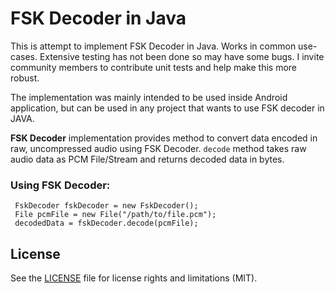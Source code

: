 
# FSK Decoder in Java

This is attempt to implement FSK Decoder in Java. Works in common use-cases. Extensive testing has not been done so may have some bugs. I invite community members to contribute unit tests and help make this more robust.   

The implementation was mainly intended to be used inside Android application, but can be used in any project that wants to use FSK decoder in JAVA.

**FSK Decoder** implementation provides method to convert data encoded in raw, uncompressed audio using FSK Decoder.
`decode` method takes raw audio data as PCM File/Stream and returns decoded data in bytes.

### Using FSK Decoder:

```
 FskDecoder fskDecoder = new FskDecoder();
 File pcmFile = new File("/path/to/file.pcm");
 decodedData = fskDecoder.decode(pcmFile);
 ```

## License

See the [LICENSE](LICENSE.md) file for license rights and limitations (MIT).